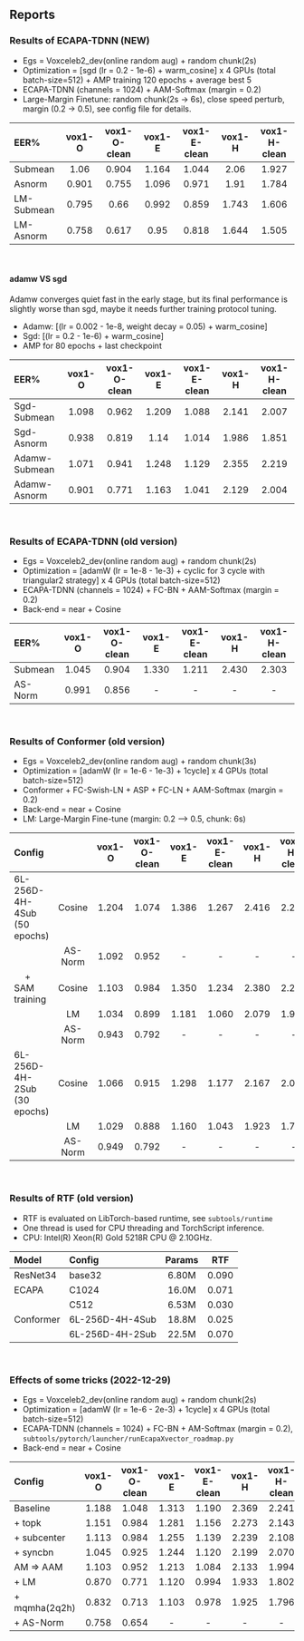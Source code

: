 ## Reports

### Results of ECAPA-TDNN (NEW)
* Egs = Voxceleb2_dev(online random aug) + random chunk(2s)
* Optimization = [sgd (lr = 0.2 - 1e-6) + warm_cosine] x 4 GPUs (total batch-size=512) + AMP training 120 epochs + average best 5
* ECAPA-TDNN (channels = 1024) + AAM-Softmax (margin = 0.2)
* Large-Margin Finetune: random chunk(2s -> 6s), close speed perturb, margin (0.2 -> 0.5), see config file for details.

| EER% | vox1-O | vox1-O-clean | vox1-E | vox1-E-clean | vox1-H | vox1-H-clean |
|:-----|:------:|:------------:|:------:|:------------:|:------:|:------------:|
|  Submean   | 1.06  | 0.904 | 1.164 | 1.044 | 2.06  | 1.927 |
|  Asnorm    | 0.901 | 0.755 | 1.096 | 0.971 | 1.91  | 1.784 |
| LM-Submean | 0.795 | 0.66  | 0.992 | 0.859 | 1.743 | 1.606 |
| LM-Asnorm  | 0.758 | 0.617 | 0.95  | 0.818 | 1.644 | 1.505 |
<br/>

#### adamw VS sgd
Adamw converges quiet fast in the early stage, but its final performance is slightly worse than sgd, maybe it needs further training protocol tuning.
* Adamw: [(lr = 0.002 - 1e-8, weight decay = 0.05) + warm_cosine]
* Sgd: [(lr = 0.2 - 1e-6) + warm_cosine]
* AMP for 80 epochs + last checkpoint

| EER% | vox1-O | vox1-O-clean | vox1-E | vox1-E-clean | vox1-H | vox1-H-clean |
|:-----|:------:|:------------:|:------:|:------------:|:------:|:------------:|
|  Sgd-Submean   | 1.098 |  0.962 | 1.209 | 1.088 | 2.141 | 2.007 |
|  Sgd-Asnorm    | 0.938 |  0.819 | 1.14  | 1.014 | 1.986 | 1.851 |
|  Adamw-Submean | 1.071 |  0.941 | 1.248 | 1.129 | 2.355 | 2.219 |
|  Adamw-Asnorm  | 0.901 |  0.771 | 1.163 | 1.041 | 2.129 | 2.004 |
<br/>

### Results of ECAPA-TDNN (old version)
* Egs = Voxceleb2_dev(online random aug) + random chunk(2s)
* Optimization = [adamW (lr = 1e-8 - 1e-3) + cyclic for 3 cycle with triangular2 strategy] x 4 GPUs (total batch-size=512)
* ECAPA-TDNN (channels = 1024) + FC-BN + AAM-Softmax (margin = 0.2)
* Back-end = near + Cosine

| EER% | vox1-O | vox1-O-clean | vox1-E | vox1-E-clean | vox1-H | vox1-H-clean |
|:-----|:------:|:------------:|:------:|:------------:|:------:|:------------:|
|  Submean | 1.045 |  0.904 | 1.330 | 1.211 | 2.430 | 2.303 |
|  AS-Norm | 0.991 |  0.856 |   -   |   -   |   -   |   -   |
<br/>


### Results of Conformer (old version)
* Egs = Voxceleb2_dev(online random aug) + random chunk(3s)
* Optimization = [adamW (lr = 1e-6 - 1e-3) + 1cycle] x 4 GPUs (total batch-size=512)
* Conformer + FC-Swish-LN + ASP + FC-LN + AAM-Softmax (margin = 0.2)
* Back-end = near + Cosine
* LM: Large-Margin Fine-tune (margin: 0.2 --> 0.5, chunk: 6s)

| Config                       |        | vox1-O | vox1-O-clean | vox1-E | vox1-E-clean | vox1-H | vox1-H-clean |
|:---------------------------- |:------:|:------:|:------------:|:------:|:------------:|:------:|:------------:|
| 6L-256D-4H-4Sub (50 epochs)  |  Cosine  | 1.204 |  1.074 | 1.386 | 1.267 | 2.416 | 2.294 |
|                              |  AS-Norm | 1.092 |  0.952 |   -   |   -   |   -   |   -   |
| $\quad+$ SAM training        |  Cosine  | 1.103 |  0.984 | 1.350 | 1.234 | 2.380 | 2.257 |
|                              |  LM      | 1.034 |  0.899 | 1.181 | 1.060 | 2.079 | 1.953 |
|                              |  AS-Norm | 0.943 |  0.792 |   -   |   -   |   -   |   -   |
| 6L-256D-4H-2Sub (30 epochs)  |  Cosine  | 1.066 |  0.915 | 1.298 | 1.177 | 2.167 | 2.034 |
|                              |  LM      | 1.029 |  0.888 | 1.160 | 1.043 | 1.923 | 1.792 |
|                              |  AS-Norm | 0.949 |  0.792 |   -   |   -   |   -   |   -   |
<br/>

### Results of RTF (old version)
* RTF is evaluated on LibTorch-based runtime, see `subtools/runtime`
* One thread is used for CPU threading and TorchScript inference.
* CPU: Intel(R) Xeon(R) Gold 5218R CPU @ 2.10GHz.

| Model | Config | Params | RTF |
|:-----|:------  |:------:|:---:|
|  ResNet34  | base32 |  6.80M  | 0.090 |
|  ECAPA     | C1024  |  16.0M  | 0.071 |
|            | C512   |  6.53M  | 0.030 |
|  Conformer | 6L-256D-4H-4Sub  |  18.8M |   0.025   |
|            | 6L-256D-4H-2Sub  |  22.5M |   0.070   |
<br/>

### Effects of some tricks (2022-12-29)
* Egs = Voxceleb2_dev(online random aug) + random chunk(2s)
* Optimization = [adamW (lr = 1e-6 - 2e-3) + 1cycle] x 4 GPUs (total batch-size=512)
* ECAPA-TDNN (channels = 1024) + FC-BN + AM-Softmax (margin = 0.2), `subtools/pytorch/launcher/runEcapaXvector_roadmap.py`
* Back-end = near + Cosine

| Config | vox1-O | vox1-O-clean | vox1-E | vox1-E-clean | vox1-H | vox1-H-clean |
|:-----|:------:|:------------:|:------:|:------------:|:------:|:------------:|
|  Baseline | 1.188 |  1.048 | 1.313 | 1.190 | 2.369 | 2.241 |
|  + topk | 1.151 |  0.984 |   1.281   |   1.156   |   2.273   |   2.143   |
|  + subcenter | 1.113 |  0.984 |   1.255   |   1.139   |   2.239   |   2.108   |
|  + syncbn | 1.045 |  0.925 |   1.244   |   1.120   |   2.199   |   2.070   |
|  AM $\Rightarrow$ AAM | 1.103 |  0.952 |   1.213   |   1.084   |   2.133   |   1.994   |
|  + LM | 0.870 |  0.771 |   1.120   |   0.994   |   1.933   |   1.802   |
|  + mqmha(2q2h) | 0.832 |  0.713 |   1.103   |   0.978   |   1.925   |   1.796   |
|  + AS-Norm | 0.758 |  0.654 |   -   |   -   |   -   |   -   |
<br/>
